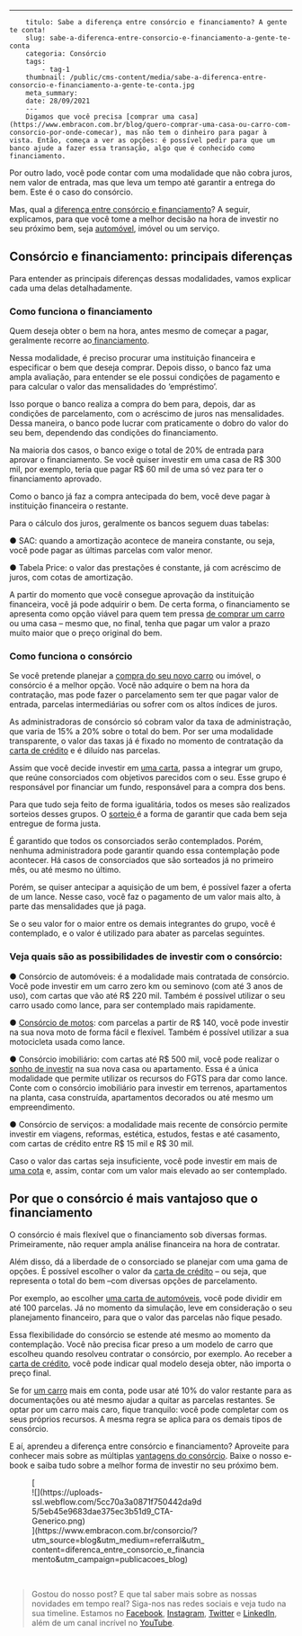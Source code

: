 ---
        titulo: Sabe a diferença entre consórcio e financiamento? A gente te conta!
        slug: sabe-a-diferenca-entre-consorcio-e-financiamento-a-gente-te-conta
        categoria: Consórcio
        tags:
            - tag-1
        thumbnail: /public/cms-content/media/sabe-a-diferenca-entre-consorcio-e-financiamento-a-gente-te-conta.jpg
        meta_summary: 
        date: 28/09/2021
        ---
        Digamos que você precisa [comprar uma casa](https://www.embracon.com.br/blog/quero-comprar-uma-casa-ou-carro-com-consorcio-por-onde-comecar), mas não tem o dinheiro para pagar à vista. Então, começa a ver as opções: é possível pedir para que um banco ajude a fazer essa transação, algo que é conhecido como financiamento.

Por outro lado, você pode contar com uma modalidade que não cobra juros, nem valor de entrada, mas que leva um tempo até garantir a entrega do bem. Este é o caso do consórcio.

Mas, qual a [diferença entre consórcio e financiamento](https://www.embracon.com.br/blog/financiamento-ou-consorcio-o-que-e-melhor-na-compra-de-um-imovel)? A seguir, explicamos, para que você tome a melhor decisão na hora de investir no seu próximo bem, seja [automóvel](https://www.embracon.com.br/consorcio-de-carros), imóvel ou um serviço.

Consórcio e financiamento: principais diferenças
------------------------------------------------

Para entender as principais diferenças dessas modalidades, vamos explicar cada uma delas detalhadamente.

### Como funciona o financiamento

Quem deseja obter o bem na hora, antes mesmo de começar a pagar, geralmente recorre ao[ financiamento](https://www.embracon.com.br/blog/entenda-quais-sao-as-6-maiores-desvantagens-do-financiamento).

Nessa modalidade, é preciso procurar uma instituição financeira e especificar o bem que deseja comprar. Depois disso, o banco faz uma ampla avaliação, para entender se ele possui condições de pagamento e para calcular o valor das mensalidades do ‘empréstimo’.

Isso porque o banco realiza a compra do bem para, depois, dar as condições de parcelamento, com o acréscimo de juros nas mensalidades. Dessa maneira, o banco pode lucrar com praticamente o dobro do valor do seu bem, dependendo das condições do financiamento.

Na maioria dos casos, o banco exige o total de 20% de entrada para aprovar o financiamento. Se você quiser investir em uma casa de R$ 300 mil, por exemplo, teria que pagar R$ 60 mil de uma só vez para ter o financiamento aprovado.

Como o banco já faz a compra antecipada do bem, você deve pagar à instituição financeira o restante.

Para o cálculo dos juros, geralmente os bancos seguem duas tabelas:

● SAC: quando a amortização acontece de maneira constante, ou seja, você pode pagar as últimas parcelas com valor menor.

● Tabela Price: o valor das prestações é constante, já com acréscimo de juros, com cotas de amortização.

A partir do momento que você consegue aprovação da instituição financeira, você já pode adquirir o bem. De certa forma, o financiamento se apresenta como opção viável para quem tem pressa [de comprar um carro](https://www.embracon.com.br/consorcio-de-carros) ou uma casa – mesmo que, no final, tenha que pagar um valor a prazo muito maior que o preço original do bem.

### Como funciona o consórcio

Se você pretende planejar a [compra do seu novo carro](https://www.embracon.com.br/blog/confira-9-sinais-de-que-e-hora-de-trocar-de-carro) ou imóvel, o consórcio é a melhor opção. Você não adquire o bem na hora da contratação, mas pode fazer o parcelamento sem ter que pagar valor de entrada, parcelas intermediárias ou sofrer com os altos índices de juros.

As administradoras de consórcio só cobram valor da taxa de administração, que varia de 15% a 20% sobre o total do bem. Por ser uma modalidade transparente, o valor das taxas já é fixado no momento de contratação da [carta de crédito](https://www.embracon.com.br/conhecaoconsorcio/o-que-e-carta-de-credito) e é diluído nas parcelas.

Assim que você decide investir em [uma carta](https://www.embracon.com.br/blog/o-que-voce-precisa-saber-sobre-a-carta-de-credito-de-consorcios), passa a integrar um grupo, que reúne consorciados com objetivos parecidos com o seu. Esse grupo é responsável por financiar um fundo, responsável para a compra dos bens.

Para que tudo seja feito de forma igualitária, todos os meses são realizados sorteios desses grupos. O [sorteio ](https://www.embracon.com.br/blog/assembleia-de-consorcio-como-funciona)é a forma de garantir que cada bem seja entregue de forma justa.

É garantido que todos os consorciados serão contemplados. Porém, nenhuma administradora pode garantir quando essa contemplação pode acontecer. Há casos de consorciados que são sorteados já no primeiro mês, ou até mesmo no último.

Porém, se quiser antecipar a aquisição de um bem, é possível fazer a oferta de um lance. Nesse caso, você faz o pagamento de um valor mais alto, à parte das mensalidades que já paga.

Se o seu valor for o maior entre os demais integrantes do grupo, você é contemplado, e o valor é utilizado para abater as parcelas seguintes.

### Veja quais são as possibilidades de investir com o consórcio:

● Consórcio de automóveis: é a modalidade mais contratada de consórcio. Você pode investir em um carro zero km ou seminovo (com até 3 anos de uso), com cartas que vão até R$ 220 mil. Também é possível utilizar o seu carro usado como lance, para ser contemplado mais rapidamente.

● [Consórcio de motos](https://www.embracon.com.br/blog/como-escolher-um-consorcio-de-moto): com parcelas a partir de R$ 140, você pode investir na sua nova moto de forma fácil e flexível. Também é possível utilizar a sua motocicleta usada como lance.

● Consórcio imobiliário: com cartas até R$ 500 mil, você pode realizar o[ sonho de investir](https://www.embracon.com.br/blog/entenda-como-comecar-a-investir-mesmo-com-pouco-dinheiro) na sua nova casa ou apartamento. Essa é a única modalidade que permite utilizar os recursos do FGTS para dar como lance. Conte com o consórcio imobiliário para investir em terrenos, apartamentos na planta, casa construída, apartamentos decorados ou até mesmo um empreendimento.

● Consórcio de serviços: a modalidade mais recente de consórcio permite investir em viagens, reformas, estética, estudos, festas e até casamento, com cartas de crédito entre R$ 15 mil e R$ 30 mil.

Caso o valor das cartas seja insuficiente, você pode investir em mais de [uma cota](https://www.embracon.com.br/blog/entenda-o-que-e-e-como-funciona-uma-cota-de-consorcio) e, assim, contar com um valor mais elevado ao ser contemplado.

Por que o consórcio é mais vantajoso que o financiamento
--------------------------------------------------------

O consórcio é mais flexível que o financiamento sob diversas formas. Primeiramente, não requer ampla análise financeira na hora de contratar.

Além disso, dá a liberdade de o consorciado se planejar com uma gama de opções. É possível escolher o valor da [carta de crédito](https://www.embracon.com.br/blog/o-que-voce-precisa-saber-sobre-a-carta-de-credito-de-consorcios) – ou seja, que representa o total do bem –com diversas opções de parcelamento.

Por exemplo, ao escolher [uma carta de automóveis](https://www.embracon.com.br/blog/o-que-voce-precisa-saber-sobre-a-carta-de-credito-de-consorcios), você pode dividir em até 100 parcelas. Já no momento da simulação, leve em consideração o seu planejamento financeiro, para que o valor das parcelas não fique pesado.

Essa flexibilidade do consórcio se estende até mesmo ao momento da contemplação. Você não precisa ficar preso a um modelo de carro que escolheu quando resolveu contratar o consórcio, por exemplo. Ao receber a[ carta de crédito](https://www.embracon.com.br/conhecaoconsorcio/o-que-e-carta-de-credito), você pode indicar qual modelo deseja obter, não importa o preço final.

Se for [um carro](https://www.embracon.com.br/consorcio-de-carros) mais em conta, pode usar até 10% do valor restante para as documentações ou até mesmo ajudar a quitar as parcelas restantes. Se optar por um carro mais caro, fique tranquilo: você pode completar com os seus próprios recursos. A mesma regra se aplica para os demais tipos de consórcio.

E aí, aprendeu a diferença entre consórcio e financiamento? Aproveite para conhecer mais sobre as múltiplas [vantagens do consórcio](https://www.embracon.com.br/blog/confira-10-vantagens-indiscutiveis-do-consorcio). Baixe o nosso e-book e saiba tudo sobre a melhor forma de investir no seu próximo bem.

<figure class="w-richtext-figure-type-image w-richtext-align-center" style="max-width:310px">[<div>![](https://uploads-ssl.webflow.com/5cc70a3a0871f750442da9d5/5eb45e9683dae375ec3b51d9_CTA-Generico.png)</div>](https://www.embracon.com.br/consorcio/?utm_source=blog&utm_medium=referral&utm_content=diferenca_entre_consorcio_e_financiamento&utm_campaign=publicacoes_blog)</figure>‍

> Gostou do nosso post? E que tal saber mais sobre as nossas novidades em tempo real? Siga-nos nas redes sociais e veja tudo na sua timeline. Estamos no [Facebook](https://www.facebook.com/embracon/), [Instagram](https://www.instagram.com/embraconoficial/), [Twitter](https://twitter.com/embracon) e [LinkedIn](https://www.linkedin.com/company/1018875/), além de um canal incrível no [YouTube](https://www.youtube.com/channel/UCL-Y0mv9zc73Iek48NLUBzQ).
        